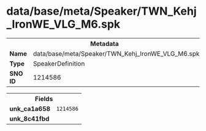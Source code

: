 <h1>data/base/meta/Speaker/TWN_Kehj_IronWE_VLG_M6.spk</h1><table><tr><th colspan="100%">Metadata</th></tr><tr><td><b>Name</b></td><td>data/base/meta/Speaker/TWN_Kehj_IronWE_VLG_M6.spk</td></tr><tr><td><b>Type</b></td><td>SpeakerDefinition</td></tr><tr><td><b>SNO ID</b></td><td>1214586</td></tr></table>

<table><tr><th colspan="100%">Fields</th></tr><tr><td><b>unk_ca1a658</b></td><td><code>1214586</code></td></tr><tr><td><b>unk_8c41fbd</b></td><td></td></tr></table>

